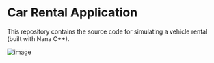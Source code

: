 # Car Rental Application

This repository contains the source code for simulating a vehicle rental (built with Nana C++).

![image](https://user-images.githubusercontent.com/93808005/203178602-4274c203-40d1-4ebe-a3db-59999e0fbf87.png)
